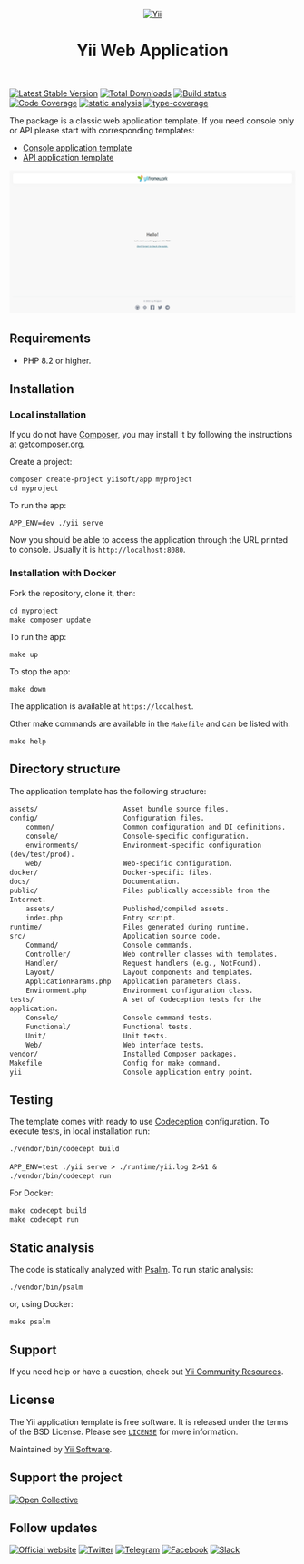 <p align="center">
    <a href="https://github.com/yiisoft" target="_blank">
        <img src="https://yiisoft.github.io/docs/images/yii_logo.svg" height="100px" alt="Yii">
    </a>
    <h1 align="center">Yii Web Application</h1>
    <br>
</p>

[![Latest Stable Version](https://poser.pugx.org/yiisoft/app/v)](https://packagist.org/packages/yiisoft/app)
[![Total Downloads](https://poser.pugx.org/yiisoft/app/downloads)](https://packagist.org/packages/yiisoft/app)
[![Build status](https://github.com/yiisoft/app/actions/workflows/build.yml/badge.svg)](https://github.com/yiisoft/app/actions/workflows/build.yml)
[![Code Coverage](https://codecov.io/gh/yiisoft/app/branch/master/graph/badge.svg?token=TDZ2bErTcN)](https://codecov.io/gh/yiisoft/app)
[![static analysis](https://github.com/yiisoft/app/workflows/static%20analysis/badge.svg)](https://github.com/yiisoft/app/actions?query=workflow%3A%22static+analysis%22)
[![type-coverage](https://shepherd.dev/github/yiisoft/app/coverage.svg)](https://shepherd.dev/github/yiisoft/app)

The package is a classic web application template. If you need console only or API please start with corresponding
templates:

- [Console application template](https://github.com/yiisoft/app-console)
- [API application template](https://github.com/yiisoft/app-api)

<p align="center">
    <a href="https://github.com/yiisoft/app" target="_blank">
        <img src="docs/images/home.png" alt="Home page" >
    </a>
</p>

## Requirements

- PHP 8.2 or higher.

## Installation

### Local installation

If you do not have [Composer](https://getcomposer.org/), you may install it by following the instructions
at [getcomposer.org](https://getcomposer.org/doc/00-intro.md).

Create a project:

```shell
composer create-project yiisoft/app myproject
cd myproject
```

To run the app:

```shell
APP_ENV=dev ./yii serve
```

Now you should be able to access the application through the URL printed to console.
Usually it is `http://localhost:8080`.

### Installation with Docker

Fork the repository, clone it, then:

```shell
cd myproject
make composer update
```

To run the app:

```shell
make up
```

To stop the app:

```shell
make down
```

The application is available at `https://localhost`.

Other make commands are available in the `Makefile` and can be listed with:

```shell
make help
```

## Directory structure

The application template has the following structure:

```
assets/                     Asset bundle source files.
config/                     Configuration files.
    common/                 Common configuration and DI definitions.
    console/                Console-specific configuration.
    environments/           Environment-specific configuration (dev/test/prod).
    web/                    Web-specific configuration.
docker/                     Docker-specific files.
docs/                       Documentation.
public/                     Files publically accessible from the Internet.
    assets/                 Published/compiled assets.
    index.php               Entry script.
runtime/                    Files generated during runtime.
src/                        Application source code.
    Command/                Console commands.
    Controller/             Web controller classes with templates.
    Handler/                Request handlers (e.g., NotFound).
    Layout/                 Layout components and templates.
    ApplicationParams.php   Application parameters class.
    Environment.php         Environment configuration class.
tests/                      A set of Codeception tests for the application.
    Console/                Console command tests.
    Functional/             Functional tests.
    Unit/                   Unit tests.
    Web/                    Web interface tests.
vendor/                     Installed Composer packages.
Makefile                    Config for make command.
yii                         Console application entry point.
```

## Testing

The template comes with ready to use [Codeception](https://codeception.com/) configuration.
To execute tests, in local installation run:

```shell
./vendor/bin/codecept build

APP_ENV=test ./yii serve > ./runtime/yii.log 2>&1 &
./vendor/bin/codecept run
```

For Docker:

```shell
make codecept build
make codecept run
```

## Static analysis

The code is statically analyzed with [Psalm](https://psalm.dev/). To run static analysis:

```shell
./vendor/bin/psalm
```

or, using Docker:

```shell
make psalm
```

## Support

If you need help or have a question, check out [Yii Community Resources](https://www.yiiframework.com/community).

## License

The Yii application template is free software. It is released under the terms of the BSD License.
Please see [`LICENSE`](./LICENSE.md) for more information.

Maintained by [Yii Software](https://www.yiiframework.com/).

## Support the project

[![Open Collective](https://img.shields.io/badge/Open%20Collective-sponsor-7eadf1?logo=open%20collective&logoColor=7eadf1&labelColor=555555)](https://opencollective.com/yiisoft)

## Follow updates

[![Official website](https://img.shields.io/badge/Powered_by-Yii_Framework-green.svg?style=flat)](https://www.yiiframework.com/)
[![Twitter](https://img.shields.io/badge/twitter-follow-1DA1F2?logo=twitter&logoColor=1DA1F2&labelColor=555555?style=flat)](https://twitter.com/yiiframework)
[![Telegram](https://img.shields.io/badge/telegram-join-1DA1F2?style=flat&logo=telegram)](https://t.me/yii3en)
[![Facebook](https://img.shields.io/badge/facebook-join-1DA1F2?style=flat&logo=facebook&logoColor=ffffff)](https://www.facebook.com/groups/yiitalk)
[![Slack](https://img.shields.io/badge/slack-join-1DA1F2?style=flat&logo=slack)](https://yiiframework.com/go/slack)
